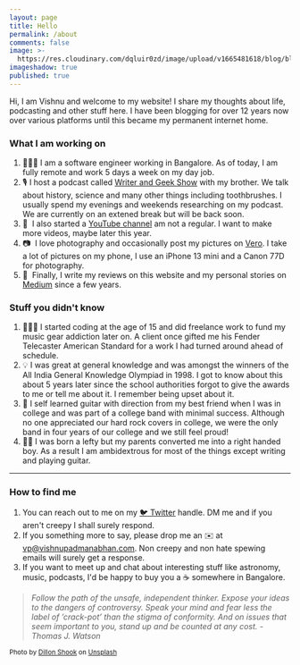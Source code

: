 ```yaml
---
layout: page
title: Hello
permalink: /about
comments: false
image: >-
  https://res.cloudinary.com/dqluir0zd/image/upload/v1665481618/blog/blog_banner_e61fa0.jpg
imageshadow: true
published: true
---
```


Hi, I am Vishnu and welcome to my website! I share my thoughts about life, podcasting and other stuff here. I have been blogging for over 12 years now over various platforms until this became my permanent internet home.

### What I am working on

1.  👨🏻‍💻 I am a software engineer working in Bangalore. As of today, I am fully remote and work 5 days a week on my day job.
2.  🎙 I host a podcast called [Writer and Geek Show](https://writerandgeek.com/) with my brother. We talk about history, science and many other things including toothbrushes. I usually spend my evenings and weekends researching on my podcast. We are currently on an extened break but will be back soon.
3.  🎥  I also started a [YouTube channel](https://www.youtube.com/user/vishnupadmanabhan/) am not a regular. I want to make more videos, maybe later this year.
4.  📷  I love photography and occasionally post my pictures on [Vero](https://www.vero.com/neoelemento/). I take a lot of pictures on my phone, I use an iPhone 13 mini and a Canon 77D for photography.
5.  📖  Finally, I write my reviews on this website and my personal stories on [Medium](https://medium.com/meltingsnowflake) since a few years.

### Stuff you didn't know

1.  👨🏻‍💻 I started coding at the age of 15 and did freelance work to fund my music gear addiction later on. A client once gifted me his Fender Telecaster American Standard for a work I had turned around ahead of schedule.
2.  💡 I was great at general knowledge and was amongst the winners of the All India General Knowledge Olympiad in 1998. I got to know about this about 5 years later since the school authorities forgot to give the awards to me or tell me about it. I remember being upset about it.
3.  🎸 I self learned guitar with direction from my best friend when I was in college and was part of a college band with minimal success. Although no one appreciated our hard rock covers in college, we were the only band in four years of our college and we still feel proud!
4.  🤚🏼 I was born a lefty but my parents converted me into a right handed boy. As a result I am ambidextrous for most of the things except writing and playing guitar.

* * *

### How to find me

1.  You can reach out to me on my [🐦 Twitter](https://twitter.com/neoelemento) handle. DM me and if you aren't creepy I shall surely respond.
2.  If you something more to say, please drop me an ✉️ at vp@vishnupadmanabhan.com. Non creepy and non hate spewing emails will surely get a response.
3.  If you want to meet up and chat about interesting stuff like astronomy, music, podcasts, I'd be happy to buy you a ☕️ somewhere in Bangalore.

> _Follow the path of the unsafe, independent thinker. Expose your ideas to the dangers of controversy. Speak your mind and fear less the label of ’crack-pot’ than the stigma of conformity. And on issues that seem important to you, stand up and be counted at any cost. - Thomas J. Watson_

<small>Photo by <a href="https://unsplash.com/@dillonjshook?utm_source=unsplash&utm_medium=referral&utm_content=creditCopyText">Dillon Shook</a> on <a href="https://unsplash.com/s/photos/work-from-cafe?utm_source=unsplash&utm_medium=referral&utm_content=creditCopyText">Unsplash</a></small>
  
